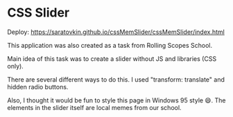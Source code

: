 # CSS Slider

Deploy: https://saratovkin.github.io/cssMemSlider/cssMemSlider/index.html

This application was also created as a task from Rolling Scopes School.

Main idea of this task was to create a slider without JS and libraries (CSS only).

There are several different ways to do this. I used "transform: translate" and hidden radio buttons.

Also, I thought it would be fun to style this page in Windows 95 style 😄. The elements in the slider itself are local memes from our school.
